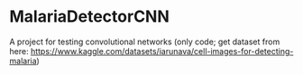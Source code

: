 # MalariaDetectorCNN
A project for testing convolutional networks (only code; get dataset from here: https://www.kaggle.com/datasets/iarunava/cell-images-for-detecting-malaria)
